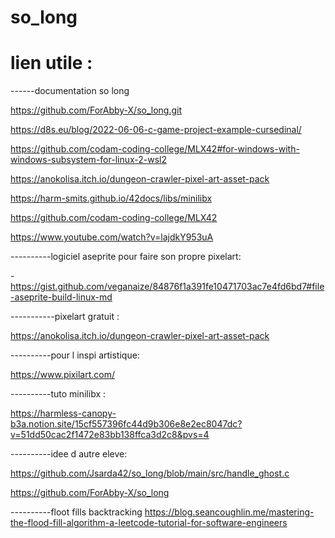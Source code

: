 # so_long


# lien utile :

------documentation so long

https://github.com/ForAbby-X/so_long.git

https://d8s.eu/blog/2022-06-06-c-game-project-example-cursedinal/

https://github.com/codam-coding-college/MLX42#for-windows-with-windows-subsystem-for-linux-2-wsl2

https://anokolisa.itch.io/dungeon-crawler-pixel-art-asset-pack

https://harm-smits.github.io/42docs/libs/minilibx

https://github.com/codam-coding-college/MLX42

https://www.youtube.com/watch?v=lajdkY953uA


----------logiciel aseprite pour faire son propre pixelart:

-https://gist.github.com/veganaize/84876f1a391fe10471703ac7e4fd6bd7#file-aseprite-build-linux-md

-----------pixelart gratuit :

https://anokolisa.itch.io/dungeon-crawler-pixel-art-asset-pack

----------pour l inspi artistique:

https://www.pixilart.com/

----------tuto minilibx :

https://harmless-canopy-b3a.notion.site/15cf557396fc44d9b306e8e2ec8047dc?v=51dd50cac2f1472e83bb138ffca3d2c8&pvs=4


----------idee d autre eleve:

https://github.com/Jsarda42/so_long/blob/main/src/handle_ghost.c

https://github.com/ForAbby-X/so_long

----------floot fills backtracking
https://blog.seancoughlin.me/mastering-the-flood-fill-algorithm-a-leetcode-tutorial-for-software-engineers
